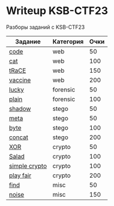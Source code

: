 # Writeup KSB-CTF23

Разборы заданий с KSB-CTF23


 Задание                                                    |     Категория    |   Очки    |
| --------------------------------------------------------- | ---------------- | --------- |
| [code](web/code.md)                                       |        web       |    50     |
| [cat](web/cat.md)                                         |        web       |    100    |
| [tRaCE](web/tRaCE.md)                                     |        web       |    150    |
| [vaccine](web/vaccine.md)                                 |        web       |    200    |
| [lucky](forensic/lucky.md)                                |      forensic    |    50     |
| [plain](forensic/plain.md)                                |      forensic    |    100    |
| [shadow](stego/shadow.md)                                 |       stego      |    50     |
| [meta](stego/meta.md)                                     |       stego      |    50     |
| [byte](stego/byte.md)                                     |       stego      |    100    |
| [concat](stego/concat.md)                                 |       stego      |    200    |
| [XOR](crypto/XOR.md)                                      |       crypto     |    50     |
| [Salad](crypto/Salad.md)                                  |       crypto     |    100    |
| [simple crypto](crypto/simple_crypto.md)                  |       crypto     |    100    |
| [play fair](crypto/play_fair.md)                          |       crypto     |    200    |
| [find](misc/find.md)                                      |        misc      |    50     |
| [noise](misc/noise.md)                                     |        misc      |    150    |